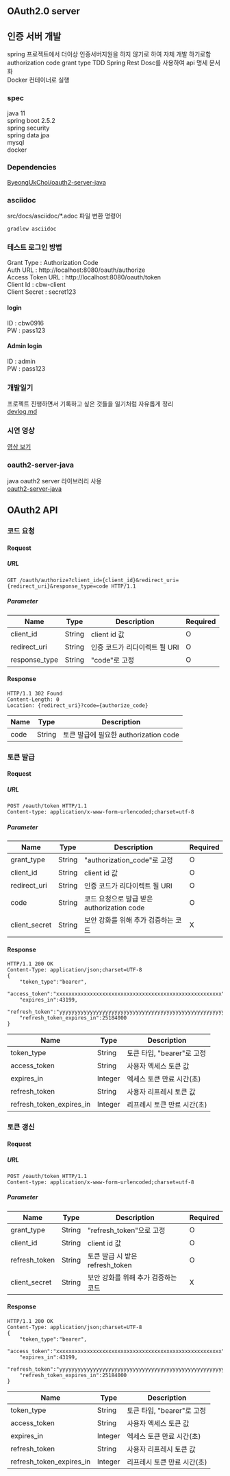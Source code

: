 ## OAuth2.0 server

## 인증 서버 개발
spring 프로젝트에서 더이상 인증서버지원을 하지 않기로 하여 자체 개발 하기로함   
authorization code grant type
TDD
Spring Rest Dosc를 사용하여 api 명세 문서화  
Docker 컨테이너로 실행


### spec
java 11  
spring boot 2.5.2  
  spring security  
  spring data jpa  
mysql  
docker

### Dependencies
[ByeongUkChoi/oauth2-server-java](https://github.com/ByeongUkChoi/oauth2-server-java)

### asciidoc
src/docs/asciidoc/*.adoc 파일 변환 명령어
```
gradlew asciidoc
```

### 테스트 로그인 방법
Grant Type : Authorization Code  
Auth URL : http://localhost:8080/oauth/authorize  
Access Token URL : http://localhost:8080/oauth/token  
Client Id : cbw-client  
Client Secret : secret123  

#### login  
ID : cbw0916  
PW : pass123  
#### Admin login 
ID : admin    
PW : pass123  

### 개발일기
프로젝트 진행하면서 기록하고 싶은 것들을 일기처럼 자유롭게 정리  
[devlog.md](https://github.com/ByeongUkChoi/oauth2-server-spring-example/blob/master/DevLog.md)

### 시연 영상
[영상 보기](https://www.youtube.com/watch?v=gG1UYuitx2w)

### oauth2-server-java
java oauth2 server 라이브러리 사용  
[oauth2-server-java](https://github.com/ByeongUkChoi/oauth2-server-java)  

## OAuth2 API
### 코드 요청
#### Request
##### URL
```http request
GET /oauth/authorize?client_id={client_id}&redirect_uri={redirect_uri}&response_type=code HTTP/1.1
```
##### Parameter
|Name           |Type   |Description|Required|
|---------------|-------|-----------|--------|
|client_id      |String |client id 값|O|
|redirect_uri   |String |인증 코드가 리다이렉트 될 URI|O|
|response_type  |String |"code"로 고정|O|
#### Response
```http request
HTTP/1.1 302 Found
Content-Length: 0
Location: {redirect_uri}?code={authorize_code}
```
|Name   |Type   |Description|
|-------|-------|-----------|
|code   |String |토큰 발급에 필요한 authorization code|

### 토큰 발급
#### Request
##### URL
```http request
POST /oauth/token HTTP/1.1
Content-type: application/x-www-form-urlencoded;charset=utf-8
```
##### Parameter
|Name           |Type   |Description|Required|
|---------------|-------|-----------|--------|
|grant_type     |String |"authorization_code"로 고정|O|
|client_id      |String |client id 값|O|
|redirect_uri   |String |인증 코드가 리다이렉트 될 URI|O|
|code           |String |코드 요청으로 발급 받은 authorization code|O|
|client_secret  |String |보안 강화를 위해 추가 검증하는 코드|X|
#### Response
```http request
HTTP/1.1 200 OK
Content-Type: application/json;charset=UTF-8
{
    "token_type":"bearer",
    "access_token":"xxxxxxxxxxxxxxxxxxxxxxxxxxxxxxxxxxxxxxxxxxxxxxxxxxxxxx",
    "expires_in":43199,
    "refresh_token":"yyyyyyyyyyyyyyyyyyyyyyyyyyyyyyyyyyyyyyyyyyyyyyyyyyyyyy",
    "refresh_token_expires_in":25184000
}
```
|Name                       |Type   |Description|
|---------------------------|-------|-----------|
|token_type                 |String |토큰 타입, "bearer"로 고정|
|access_token               |String |사용자 엑세스 토큰 값|
|expires_in                 |Integer|엑세스 토큰 만료 시간(초)|
|refresh_token              |String |사용자 리프레시 토큰 값|
|refresh_token_expires_in   |Integer|리프레시 토큰 만료 시간(초)|
### 토큰 갱신
#### Request
##### URL
```http request
POST /oauth/token HTTP/1.1
Content-type: application/x-www-form-urlencoded;charset=utf-8
```
##### Parameter
|Name           |Type   |Description|Required|
|---------------|-------|-----------|--------|
|grant_type     |String |"refresh_token"으로 고정|O|
|client_id      |String |client id 값|O|
|refresh_token  |String |토큰 발급 시 받은 refresh_token|O|
|client_secret  |String |보안 강화를 위해 추가 검증하는 코드|X|
#### Response
```http request
HTTP/1.1 200 OK
Content-Type: application/json;charset=UTF-8
{
    "token_type":"bearer",
    "access_token":"xxxxxxxxxxxxxxxxxxxxxxxxxxxxxxxxxxxxxxxxxxxxxxxxxxxxxx",
    "expires_in":43199,
    "refresh_token":"yyyyyyyyyyyyyyyyyyyyyyyyyyyyyyyyyyyyyyyyyyyyyyyyyyyyyy",
    "refresh_token_expires_in":25184000
}
```
|Name                       |Type   |Description|
|---------------------------|-------|-----------|
|token_type                 |String |토큰 타입, "bearer"로 고정|
|access_token               |String |사용자 엑세스 토큰 값|
|expires_in                 |Integer|엑세스 토큰 만료 시간(초)|
|refresh_token              |String |사용자 리프레시 토큰 값|
|refresh_token_expires_in   |Integer|리프레시 토큰 만료 시간(초)|
